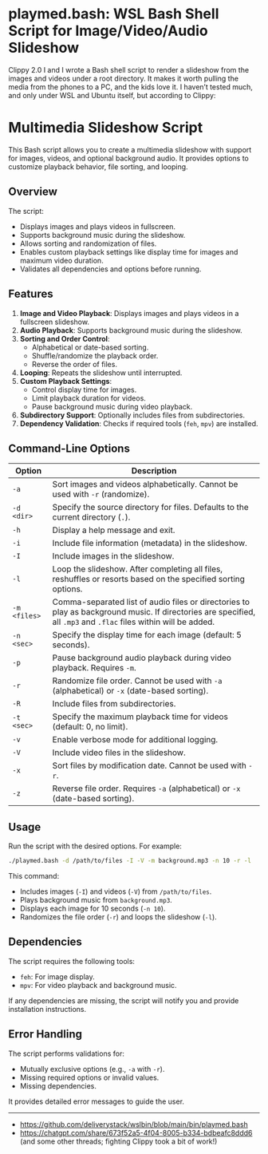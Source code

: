 # playmed.bash: WSL Bash Shell Script for Image/Video/Audio Slideshow

Clippy 2.0 I and I wrote a Bash shell script to render a slideshow from the images and videos under a root directory. It makes it worth pulling the media from the phones to a PC, and the kids love it. I haven’t tested much, and only under WSL and Ubuntu itself, but according to Clippy:

# Multimedia Slideshow Script

This Bash script allows you to create a multimedia slideshow with support for images, videos, and optional background audio. It provides options to customize playback behavior, file sorting, and looping.

## Overview
The script:
- Displays images and plays videos in fullscreen.
- Supports background music during the slideshow.
- Allows sorting and randomization of files.
- Enables custom playback settings like display time for images and maximum video duration.
- Validates all dependencies and options before running.

## Features
1. **Image and Video Playback**: Displays images and plays videos in a fullscreen slideshow.
2. **Audio Playback**: Supports background music during the slideshow.
3. **Sorting and Order Control**:
   - Alphabetical or date-based sorting.
   - Shuffle/randomize the playback order.
   - Reverse the order of files.
4. **Looping**: Repeats the slideshow until interrupted.
5. **Custom Playback Settings**:
   - Control display time for images.
   - Limit playback duration for videos.
   - Pause background music during video playback.
6. **Subdirectory Support**: Optionally includes files from subdirectories.
7. **Dependency Validation**: Checks if required tools (`feh`, `mpv`) are installed.

## Command-Line Options

| **Option** | **Description**                                                                                               |
|------------|---------------------------------------------------------------------------------------------------------------|
| `-a`       | Sort images and videos alphabetically. Cannot be used with `-r` (randomize).                                   |
| `-d <dir>` | Specify the source directory for files. Defaults to the current directory (`.`).                              |
| `-h`       | Display a help message and exit.                                                                              |
| `-i`       | Include file information (metadata) in the slideshow.                                                         |
| `-I`       | Include images in the slideshow.                                                                              |
| `-l`       | Loop the slideshow. After completing all files, reshuffles or resorts based on the specified sorting options.  |
| `-m <files>`| Comma-separated list of audio files or directories to play as background music. If directories are specified, all `.mp3` and `.flac` files within will be added. |
| `-n <sec>` | Specify the display time for each image (default: 5 seconds).                                                 |
| `-p`       | Pause background audio playback during video playback. Requires `-m`.                                         |
| `-r`       | Randomize file order. Cannot be used with `-a` (alphabetical) or `-x` (date-based sorting).                   |
| `-R`       | Include files from subdirectories.                                                                            |
| `-t <sec>` | Specify the maximum playback time for videos (default: 0, no limit).                                          |
| `-v`       | Enable verbose mode for additional logging.                                                                   |
| `-V`       | Include video files in the slideshow.                                                                         |
| `-x`       | Sort files by modification date. Cannot be used with `-r`.                                                    |
| `-z`       | Reverse file order. Requires `-a` (alphabetical) or `-x` (date-based sorting).                                |

## Usage
Run the script with the desired options. For example:
```bash
./playmed.bash -d /path/to/files -I -V -m background.mp3 -n 10 -r -l
```

This command:
- Includes images (`-I`) and videos (`-V`) from `/path/to/files`.
- Plays background music from `background.mp3`.
- Displays each image for 10 seconds (`-n 10`).
- Randomizes the file order (`-r`) and loops the slideshow (`-l`).

## Dependencies
The script requires the following tools:
- `feh`: For image display.
- `mpv`: For video playback and background music.

If any dependencies are missing, the script will notify you and provide installation instructions.

## Error Handling
The script performs validations for:
- Mutually exclusive options (e.g., `-a` with `-r`).
- Missing required options or invalid values.
- Missing dependencies.

It provides detailed error messages to guide the user.

---

- https://github.com/deliverystack/wslbin/blob/main/bin/playmed.bash
- https://chatgpt.com/share/673f52a5-4f04-8005-b334-bdbeafc8ddd6 (and some other threads; fighting Clippy took a bit of work!)


